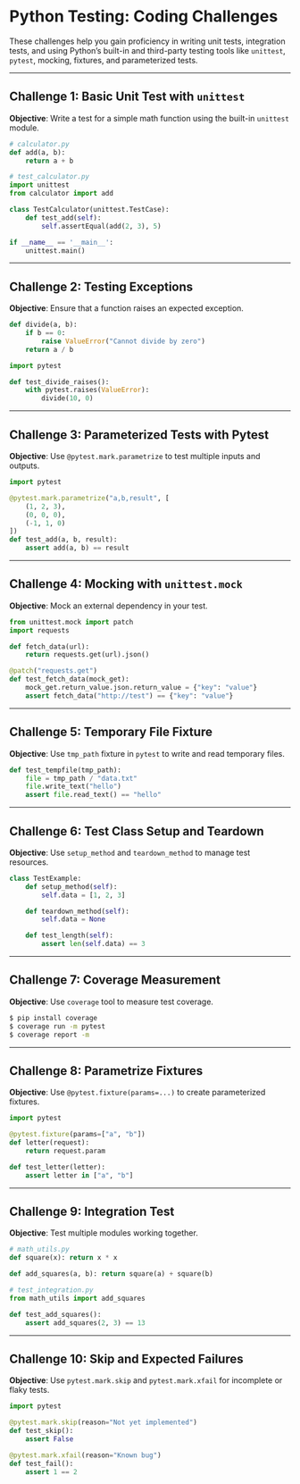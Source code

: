 # Python Testing: Coding Challenges

These challenges help you gain proficiency in writing unit tests, integration tests, and using Python’s built-in and third-party testing tools like `unittest`, `pytest`, mocking, fixtures, and parameterized tests.

---

## Challenge 1: Basic Unit Test with `unittest`

**Objective**: Write a test for a simple math function using the built-in `unittest` module.

```python
# calculator.py
def add(a, b):
    return a + b
```

```python
# test_calculator.py
import unittest
from calculator import add

class TestCalculator(unittest.TestCase):
    def test_add(self):
        self.assertEqual(add(2, 3), 5)

if __name__ == '__main__':
    unittest.main()
```

---

## Challenge 2: Testing Exceptions

**Objective**: Ensure that a function raises an expected exception.

```python
def divide(a, b):
    if b == 0:
        raise ValueError("Cannot divide by zero")
    return a / b
```

```python
import pytest

def test_divide_raises():
    with pytest.raises(ValueError):
        divide(10, 0)
```

---

## Challenge 3: Parameterized Tests with Pytest

**Objective**: Use `@pytest.mark.parametrize` to test multiple inputs and outputs.

```python
import pytest

@pytest.mark.parametrize("a,b,result", [
    (1, 2, 3),
    (0, 0, 0),
    (-1, 1, 0)
])
def test_add(a, b, result):
    assert add(a, b) == result
```

---

## Challenge 4: Mocking with `unittest.mock`

**Objective**: Mock an external dependency in your test.

```python
from unittest.mock import patch
import requests

def fetch_data(url):
    return requests.get(url).json()

@patch("requests.get")
def test_fetch_data(mock_get):
    mock_get.return_value.json.return_value = {"key": "value"}
    assert fetch_data("http://test") == {"key": "value"}
```

---

## Challenge 5: Temporary File Fixture

**Objective**: Use `tmp_path` fixture in `pytest` to write and read temporary files.

```python
def test_tempfile(tmp_path):
    file = tmp_path / "data.txt"
    file.write_text("hello")
    assert file.read_text() == "hello"
```

---

## Challenge 6: Test Class Setup and Teardown

**Objective**: Use `setup_method` and `teardown_method` to manage test resources.

```python
class TestExample:
    def setup_method(self):
        self.data = [1, 2, 3]

    def teardown_method(self):
        self.data = None

    def test_length(self):
        assert len(self.data) == 3
```

---

## Challenge 7: Coverage Measurement

**Objective**: Use `coverage` tool to measure test coverage.

```bash
$ pip install coverage
$ coverage run -m pytest
$ coverage report -m
```

---

## Challenge 8: Parametrize Fixtures

**Objective**: Use `@pytest.fixture(params=...)` to create parameterized fixtures.

```python
import pytest

@pytest.fixture(params=["a", "b"])
def letter(request):
    return request.param

def test_letter(letter):
    assert letter in ["a", "b"]
```

---

## Challenge 9: Integration Test

**Objective**: Test multiple modules working together.

```python
# math_utils.py
def square(x): return x * x

def add_squares(a, b): return square(a) + square(b)
```

```python
# test_integration.py
from math_utils import add_squares

def test_add_squares():
    assert add_squares(2, 3) == 13
```

---

## Challenge 10: Skip and Expected Failures

**Objective**: Use `pytest.mark.skip` and `pytest.mark.xfail` for incomplete or flaky tests.

```python
import pytest

@pytest.mark.skip(reason="Not yet implemented")
def test_skip():
    assert False

@pytest.mark.xfail(reason="Known bug")
def test_fail():
    assert 1 == 2
```
